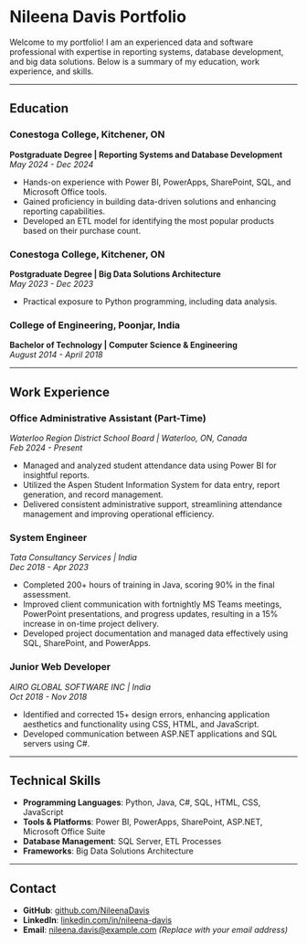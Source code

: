 # Nileena Davis Portfolio

Welcome to my portfolio! I am an experienced data and software professional with expertise in reporting systems, database development, and big data solutions. Below is a summary of my education, work experience, and skills.

---

## Education

### Conestoga College, Kitchener, ON  
**Postgraduate Degree | Reporting Systems and Database Development**  
*May 2024 - Dec 2024*  
- Hands-on experience with Power BI, PowerApps, SharePoint, SQL, and Microsoft Office tools.  
- Gained proficiency in building data-driven solutions and enhancing reporting capabilities.  
- Developed an ETL model for identifying the most popular products based on their purchase count.  

### Conestoga College, Kitchener, ON  
**Postgraduate Degree | Big Data Solutions Architecture**  
*May 2023 - Dec 2023*  
- Practical exposure to Python programming, including data analysis.

### College of Engineering, Poonjar, India  
**Bachelor of Technology | Computer Science & Engineering**  
*August 2014 - April 2018*  

---

## Work Experience  

### **Office Administrative Assistant (Part-Time)**  
*Waterloo Region District School Board | Waterloo, ON, Canada*  
*Feb 2024 - Present*  
- Managed and analyzed student attendance data using Power BI for insightful reports.  
- Utilized the Aspen Student Information System for data entry, report generation, and record management.  
- Delivered consistent administrative support, streamlining attendance management and improving operational efficiency.  

### **System Engineer**  
*Tata Consultancy Services | India*  
*Dec 2018 - Apr 2023*  
- Completed 200+ hours of training in Java, scoring 90% in the final assessment.  
- Improved client communication with fortnightly MS Teams meetings, PowerPoint presentations, and progress updates, resulting in a 15% increase in on-time project delivery.  
- Developed project documentation and managed data effectively using SQL, SharePoint, and PowerApps.  

### **Junior Web Developer**  
*AIRO GLOBAL SOFTWARE INC | India*  
*Oct 2018 - Nov 2018*  
- Identified and corrected 15+ design errors, enhancing application aesthetics and functionality using CSS, HTML, and JavaScript.  
- Developed communication between ASP.NET applications and SQL servers using C#.  

---

## Technical Skills  

- **Programming Languages**: Python, Java, C#, SQL, HTML, CSS, JavaScript  
- **Tools & Platforms**: Power BI, PowerApps, SharePoint, ASP.NET, Microsoft Office Suite  
- **Database Management**: SQL Server, ETL Processes  
- **Frameworks**: Big Data Solutions Architecture  

---

## Contact  

- **GitHub**: [github.com/NileenaDavis](https://github.com/NileenaDavis)  
- **LinkedIn**: [linkedin.com/in/nileena-davis](https://linkedin.com/in/nileena-davis)  
- **Email**: nileena.davis@example.com  *(Replace with your email address)*  
